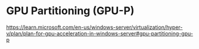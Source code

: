 # GPU Partitioning (GPU-P)
https://learn.microsoft.com/en-us/windows-server/virtualization/hyper-v/plan/plan-for-gpu-acceleration-in-windows-server#gpu-partitioning-gpu-p
